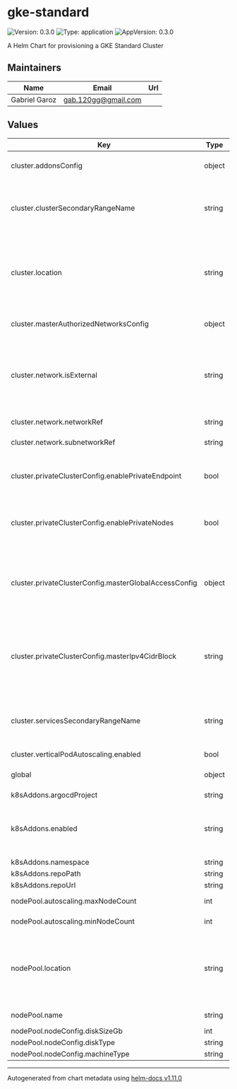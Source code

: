 # gke-standard

![Version: 0.3.0](https://img.shields.io/badge/Version-0.3.0-informational?style=flat-square) ![Type: application](https://img.shields.io/badge/Type-application-informational?style=flat-square) ![AppVersion: 0.3.0](https://img.shields.io/badge/AppVersion-0.3.0-informational?style=flat-square)

A Helm Chart for provisioning a GKE Standard Cluster

## Maintainers

| Name | Email | Url |
| ---- | ------ | --- |
| Gabriel Garoz | <gab.120gg@gmail.com> |  |

## Values

| Key | Type | Default | Description |
|-----|------|---------|-------------|
| cluster.addonsConfig | object | See each add-on default value | GKE add-ons configuration |
| cluster.clusterSecondaryRangeName | string | `"pods"` | Private IP range name for pods to use, this range must already exist |
| cluster.location | string | `"us-central1"` | Compute location (region for a regional cluster or zone for a zonal cluster) |
| cluster.masterAuthorizedNetworksConfig | object | `{"cidrBlock":"0.0.0.0/0","displayName":"Public internet"}` | Master authorized networks |
| cluster.network.isExternal | string | `"false"` | Whether the network reference managed by Config Connector. If managed, set "true". |
| cluster.network.networkRef | string | `"network-regional"` | Reference to the VPC |
| cluster.network.subnetworkRef | string | `"subnet-regional"` | Reference to the subnet |
| cluster.privateClusterConfig.enablePrivateEndpoint | bool | `false` | Whether the cluster endpoint should be private |
| cluster.privateClusterConfig.enablePrivateNodes | bool | `true` | Whether the cluster nodes should be private |
| cluster.privateClusterConfig.masterGlobalAccessConfig | object | `{"enabled":true}` | Enable global access to the GKE control plane's internal loab balancer. |
| cluster.privateClusterConfig.masterIpv4CidrBlock | string | `"10.254.0.0/28"` | Immutable. The IP range in CIDR notation to use for the hosted master network.        |
| cluster.servicesSecondaryRangeName | string | `"services"` | Private IP range name for services to use, this range must already exist |
| cluster.verticalPodAutoscaling.enabled | bool | `true` |  |
| global | object | REQUIRED | The GCP Project ID for this cluster |
| k8sAddons.argocdProject | string | `"default"` |  |
| k8sAddons.enabled | string | `"false"` | Whether to automatically enable K8s addo-ns after cluster creation |
| k8sAddons.namespace | string | `"default"` |  |
| k8sAddons.repoPath | string | `"*"` |  |
| k8sAddons.repoUrl | string | `"required"` |  |
| nodePool.autoscaling.maxNodeCount | int | `3` | Maximum node count |
| nodePool.autoscaling.minNodeCount | int | `2` | Minimum node count |
| nodePool.location | string | `"us-central1"` | Compute location (region for a regional cluster or zone for a zonal cluster) |
| nodePool.name | string | `"custom-nodepool"` | Name of this node pool |
| nodePool.nodeConfig.diskSizeGb | int | `100` |  |
| nodePool.nodeConfig.diskType | string | `"pd-standard"` |  |
| nodePool.nodeConfig.machineType | string | `"n1-standard-2"` |  |

----------------------------------------------
Autogenerated from chart metadata using [helm-docs v1.11.0](https://github.com/norwoodj/helm-docs/releases/v1.11.0)
